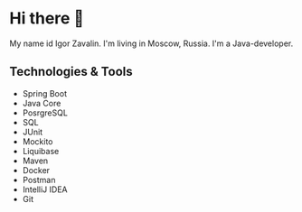 # Hi there 👋

My name id Igor Zavalin. I'm living in Moscow, Russia. I'm a Java-developer.

## Technologies & Tools
- Spring Boot
- Java Core
- PosrgreSQL
- SQL
- JUnit
- Mockito
- Liquibase
- Maven
- Docker
- Postman
- IntelliJ IDEA
- Git

<!--
**Garik-create/Garik-create** is a ✨ _special_ ✨ repository because i ts `README.md` (this file) appears on your GitHub profile.

Here are some ideas to get you started:

- 🔭 I’m currently working on ...
- 🌱 I’m currently learning ...
- 👯 I’m looking to collaborate on ...
- 🤔 I’m looking for help with ...
- 💬 Ask me about ...
- 📫 How to reach me: ...
- 😄 Pronouns: ...
- ⚡ Fun fact: ...
-->
